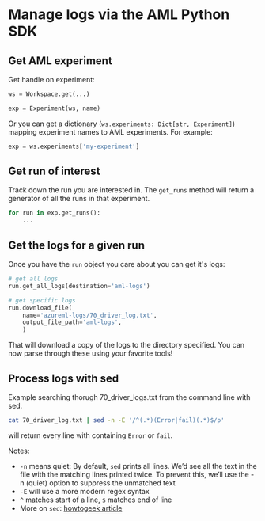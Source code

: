 # Manage logs via the AML Python SDK

## Get AML experiment
Get handle on experiment:
```python
ws = Workspace.get(...)

exp = Experiment(ws, name)
```

Or you can get a dictionary (`ws.experiments: Dict[str, Experiment]`) mapping experiment names to AML experiments. For example:
```python
exp = ws.experiments['my-experiment']
```

## Get run of interest
Track down the run you are interested in. The `get_runs` method will return a generator of all the runs in that experiment.
```python
for run in exp.get_runs():
    ...
```

## Get the logs for a given run
Once you have the `run` object you care about you can get it's logs:
```python
# get all logs
run.get_all_logs(destination='aml-logs')

# get specific logs
run.download_file(
    name='azureml-logs/70_driver_log.txt', 
    output_file_path='aml-logs',
    )
```
That will download a copy of the logs to the directory specified. You can now parse through these using your favorite tools!

## Process logs with sed
Example searching thorugh 70_driver_logs.txt from the command line with sed.

```bash
cat 70_driver_log.txt | sed -n -E '/^(.*)(Error|fail)(.*)$/p'
```

will return every line with containing `Error` or `fail`.

Notes:

- `-n` means quiet: By default, `sed` prints all lines. We’d see all the text in the file with the matching lines printed twice. To prevent this, we’ll use the -n (quiet) option to suppress the unmatched text
- `-E` will use a more modern regex syntax
- `^` matches start of a line, `$` matches end of line
- More on `sed`: [howtogeek article](https://www.howtogeek.com/666395/how-to-use-the-sed-command-on-linux/)